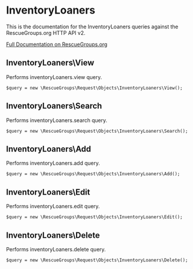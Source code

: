 # InventoryLoaners

This is the documentation for the InventoryLoaners queries against the RescueGroups.org HTTP API v2.

[Full Documentation on RescueGroups.org](https://userguide.rescuegroups.org/display/APIDG/Object+definitions#Objectdefinitions-inventoryLoaners)

## InventoryLoaners\View

Performs inventoryLoaners.view query.

    $query = new \RescueGroups\Request\Objects\InventoryLoaners\View();


## InventoryLoaners\Search

Performs inventoryLoaners.search query.

    $query = new \RescueGroups\Request\Objects\InventoryLoaners\Search();


## InventoryLoaners\Add

Performs inventoryLoaners.add query.

    $query = new \RescueGroups\Request\Objects\InventoryLoaners\Add();


## InventoryLoaners\Edit

Performs inventoryLoaners.edit query.

    $query = new \RescueGroups\Request\Objects\InventoryLoaners\Edit();


## InventoryLoaners\Delete

Performs inventoryLoaners.delete query.

    $query = new \RescueGroups\Request\Objects\InventoryLoaners\Delete();


